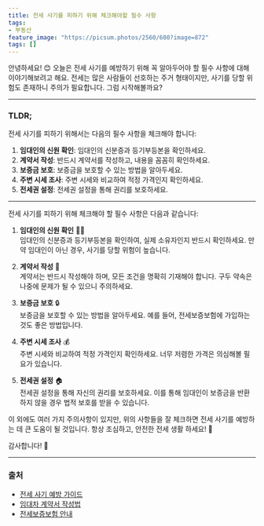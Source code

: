 ```yaml
---
title: 전세 사기를 피하기 위해 체크해야할 필수 사항
tags: 
- 부동산
feature_image: "https://picsum.photos/2560/600?image=872"
tags: []
---
```


안녕하세요! 😊 오늘은 전세 사기를 예방하기 위해 꼭 알아두어야 할 필수 사항에 대해 이야기해보려고 해요. 전세는 많은 사람들이 선호하는 주거 형태이지만, 사기를 당할 위험도 존재하니 주의가 필요합니다. 그럼 시작해볼까요?

---

### TLDR;
전세 사기를 피하기 위해서는 다음의 필수 사항을 체크해야 합니다:
1. **임대인의 신원 확인**: 임대인의 신분증과 등기부등본을 확인하세요.
2. **계약서 작성**: 반드시 계약서를 작성하고, 내용을 꼼꼼히 확인하세요.
3. **보증금 보호**: 보증금을 보호할 수 있는 방법을 알아두세요.
4. **주변 시세 조사**: 주변 시세와 비교하여 적정 가격인지 확인하세요.
5. **전세권 설정**: 전세권 설정을 통해 권리를 보호하세요.

---

전세 사기를 피하기 위해 체크해야 할 필수 사항은 다음과 같습니다:

1. **임대인의 신원 확인** 🕵️‍♂️  
   임대인의 신분증과 등기부등본을 확인하여, 실제 소유자인지 반드시 확인하세요. 만약 임대인이 아닌 경우, 사기를 당할 위험이 높습니다.

2. **계약서 작성** 📝  
   계약서는 반드시 작성해야 하며, 모든 조건을 명확히 기재해야 합니다. 구두 약속은 나중에 문제가 될 수 있으니 주의하세요.

3. **보증금 보호** 🔒  
   보증금을 보호할 수 있는 방법을 알아두세요. 예를 들어, 전세보증보험에 가입하는 것도 좋은 방법입니다.

4. **주변 시세 조사** 💰  
   주변 시세와 비교하여 적정 가격인지 확인하세요. 너무 저렴한 가격은 의심해볼 필요가 있습니다.

5. **전세권 설정** 🏠  
   전세권 설정을 통해 자신의 권리를 보호하세요. 이를 통해 임대인이 보증금을 반환하지 않을 경우 법적 보호를 받을 수 있습니다.

이 외에도 여러 가지 주의사항이 있지만, 위의 사항들을 잘 체크하면 전세 사기를 예방하는 데 큰 도움이 될 것입니다. 항상 조심하고, 안전한 전세 생활 하세요! 🙌

감사합니다! 💖

---

### 출처
- [전세 사기 예방 가이드](https://www.example.com)
- [임대차 계약서 작성법](https://www.example.com)
- [전세보증보험 안내](https://www.example.com)